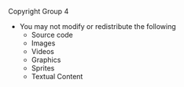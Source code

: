 Copyright Group 4
- You may not modify or redistribute the following
  - Source code
  - Images
  - Videos
  - Graphics
  - Sprites
  - Textual Content
